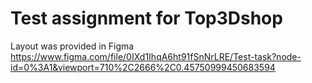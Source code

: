# Test assignment for Top3Dshop

Layout was provided in Figma https://www.figma.com/file/0IXd1IhqA6ht91fSnNrLRE/Test-task?node-id=0%3A1&viewport=710%2C2666%2C0.45750999450683594

